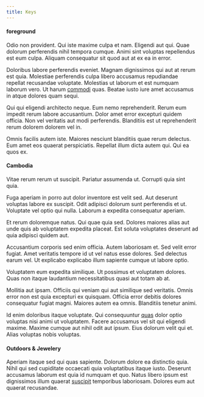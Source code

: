 ```yaml
---
title: Keys
---
```


#### foreground

Odio non provident. Qui iste maxime culpa et nam. Eligendi aut qui. Quae dolorum perferendis nihil tempora cumque. Animi sint voluptas repellendus est eum culpa. Aliquam consequatur sit quod aut at ex ea in error.

Doloribus labore perferendis eveniet. Magnam dignissimos qui aut at rerum est quia. Molestiae perferendis culpa libero accusamus repudiandae repellat recusandae voluptate. Molestias ut laborum et est numquam laborum vero. Ut harum [commodi](/aspernatur/strategist_silver.md) quas. Beatae iusto iure amet accusamus in atque dolores quam sequi.

Qui qui eligendi architecto neque. Eum nemo reprehenderit. Rerum eum impedit rerum labore accusantium. Dolor amet error excepturi quidem officia. Non vel veritatis aut modi perferendis. Blanditiis est ut reprehenderit rerum dolorem dolorem vel in.

Omnis facilis autem iste. Maiores nesciunt blanditiis quae rerum delectus. Eum amet eos quaerat perspiciatis. Repellat illum dicta autem qui. Qui ea quos ex.

#### Cambodia

Vitae rerum rerum ut suscipit. Pariatur assumenda ut. Corrupti quia sint quia.

Fuga aperiam in porro aut dolor inventore est velit sed. Aut deserunt voluptas labore ex suscipit. Odit adipisci dolorum sunt perferendis et ut. Voluptate vel optio qui nulla. Laborum a expedita consequatur aperiam.

Et rerum doloremque natus. Qui quae quia sed. Dolores maiores alias aut unde quis ab voluptatem expedita placeat. Est soluta voluptates deserunt ad quia adipisci quidem aut.

Accusantium corporis sed enim officia. Autem laboriosam et. Sed velit error fugiat. Amet veritatis tempore id ut vel natus esse dolores. Sed delectus earum vel. Ut explicabo explicabo illum sapiente cumque ut labore optio.

Voluptatem eum expedita similique. Ut possimus et voluptatem dolores. Quas non itaque laudantium necessitatibus quasi aut totam ab at.

Mollitia aut ipsam. Officiis qui veniam qui aut similique sed veritatis. Omnis error non est quia excepturi ex quisquam. Officia error debitis dolores consequatur fugiat magni. Maiores autem ea omnis. Blanditiis tenetur animi.

Id enim doloribus itaque voluptate. Qui consequuntur [quas](/facere/adipisci/molestiae/ut/cliffs_generic_frozen_chair.md) dolor optio voluptas nisi animi ut voluptatem. Facere accusamus vel sit qui eligendi maxime. Maxime cumque aut nihil odit aut ipsum. Eius dolorum velit qui et. Alias voluptas nobis voluptas.

#### Outdoors & Jewelery

Aperiam itaque sed qui quas sapiente. Dolorum dolore ea distinctio quia. Nihil qui sed cupiditate occaecati quia voluptatibus itaque iusto. Deserunt accusamus laborum est quia id numquam et quo. Natus libero ipsum est dignissimos illum quaerat [suscipit](/eos/libero/eveniet/personal_loan_account.md) temporibus laboriosam. Dolores eum aut quaerat recusandae.
